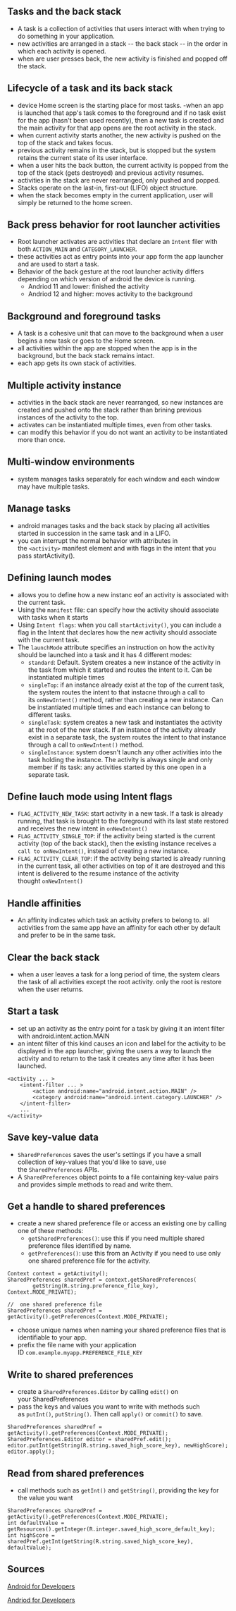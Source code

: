 ## Tasks and the back stack

- A task is a collection of activities that users interact with when trying to do something in your application.
- new activities are arranged in a stack -- the back stack -- in the order in which each activity is opened.
- when are user presses back, the new activity is finished and popped off the stack.


## Lifecycle of a task and its back stack

- device Home screen is the starting place for most tasks.
-when an app is launched that app's task comes to the foreground and if no task exist for the app (hasn't been used recently), then a new task is created and the main activity for that app opens are the root activity in the stack.
- when current activity starts another, the new activity is pushed on the top of the stack and takes focus.
- previous activity remains in the stack, but is stopped but the system retains the current state of its user interface.
- when a user hits the back button, the current activity is popped from the top of the stack (gets destroyed) and previous activity resumes.
- activities in the stack are never rearranged, only pushed and popped.
- Stacks operate on the last-in, first-out (LIFO) object structure.
- when the stack becomes empty in the current application, user will simply be returned to the home screen.

## Back press behavior for root launcher activities

- Root launcher activates are activities that declare an `Intent` filer with both `ACTION_MAIN` and `CATEGORY_LAUNCHER`.
- these activities act as entry points into your app form the app launcher and are used to start a task.
- Behavior of the back gesture at the root launcher activity differs depending on which version of android the device is running.
  - Andriod 11 and lower: finished the activity
  - Andriod 12 and higher: moves activity to the background

## Background and foreground tasks

- A task is a cohesive unit that can move to the background when a user begins a new task or goes to the Home screen.
- all activities within the app are stopped when the app is in the background, but the back stack remains intact.
- each app gets its own stack of activities.

## Multiple activity instance

- activities in the back stack are never rearranged, so new instances are created and pushed onto the stack rather than brining previous instances of the activity to the top.
- activates can be instantiated multiple times, even from other tasks.
- can modify this behavior if you do not want an activity to be instantiated more than once.

## Multi-window environments

- system manages tasks separately for each window and each window may have multiple tasks.

## Manage tasks

- android manages tasks and the back stack by placing all activities started in succession in the same task and in a LIFO.
- you can interrupt the normal behavior with attributes in the `<activity>` manifest element and with flags in the intent that you pass startActivity().

## Defining launch modes

- allows you to define how a new instanc eof an activity is associated with the current task.
- Using the `manifest` file: can specify how the activity should associate with tasks when it starts
- Using `Intent flags`: when you call `startActivity()`, you can include a flag in the Intent that declares how the new activity should associate with the current task.
- The `launchMode` attribute specifies an instruction on how the activity should be launched into a task and it has 4 different modes:
  - `standard`: Default. System creates a new instance of the activity in the task from which it started and routes the intent to it. Can be instantiated multiple times
  - `singleTop`: if an instance already exist at the top of the current task, the system routes the intent to that instacne through a call to its `onNewIntent()` method, rather than creating a new instance. Can be instantiated multiple times and each instance can belong to different tasks.
  - `singleTask`: system creates a new task and instantiates the activity at the root of the new stack. If an instance of the activity already exist in a separate task, the system routes the intent to that instance through a call to `onNewIntent()` method.
  - `singleInstance`: system doesn't launch any other activities into the task holding the instance. The activity is always single and only member if its task: any activities started by this one open in a separate task.

## Define lauch mode using Intent flags

- `FLAG_ACTIVITY_NEW_TASK`: start activity in a new task. If a task is already running, that task is brought to the foreground with its last state restored and receives the new intent in `onNewIntent()`
- `FLAG_ACTIVITY_SINGLE_TOP`: if the activity being started is the current activity (top of the back stack), then the existing instance receives a `call to onNewIntent()`, instead of creating a new instance.
- `FLAG_ACTIVITY_CLEAR_TOP`: if the activity being started is already running in the current task, all other activities on top of it are destroyed and this intent is delivered to the resume instance of the activity thought `onNewIntent()`

## Handle affinities

- An affinity indicates which task an activity prefers to belong to.
all activities from the same app have an affinity for each other by default and prefer to be in the same task.

## Clear the back stack

- when a user leaves a task for a long period of time, the system clears the task of all activities except the root activity.
only the root is restore when the user returns.

## Start a task

- set up an activity as the entry point for a task by giving it an intent filter with android.intent.action.MAIN
- an intent filter of this kind causes an icon and label for the activity to be displayed in the app launcher, giving the users a way to launch the activity and to return to the task it creates any time after it has been launched.

```
<activity ... >
    <intent-filter ... >
        <action android:name="android.intent.action.MAIN" />
        <category android:name="android.intent.category.LAUNCHER" />
    </intent-filter>
    ...
</activity>
```

## Save key-value data

- `SharedPreferences` saves the user's settings
if you have a small collection of key-values that you'd like to save, use the `SharedPreferences` APIs.
- A `SharedPreferences` object points to a file containing key-value pairs and provides simple methods to read and write them.

## Get a handle to shared preferences

- create a new shared preference file or access an existing one by calling one of these methods:
  - `getSharedPreferences()`: use this if you need multiple shared preference files identified by name.
  - `getPreferences()`: use this from an Activity if you need to use only one shared preference file for the activity.

```
Context context = getActivity();
SharedPreferences sharedPref = context.getSharedPreferences(
        getString(R.string.preference_file_key), Context.MODE_PRIVATE);

//  one shared preference file
SharedPreferences sharedPref = getActivity().getPreferences(Context.MODE_PRIVATE);
```

- choose unique names when naming your shared preference files that is identifiable to your app.
- prefix the file name with your application ID `com.example.myapp.PREFERENCE_FILE_KEY`

## Write to shared preferences

- create a `SharedPreferences.Editor` by calling `edit()` on your SharedPreferences
- pass the keys and values you want to write with methods such as `putInt()`, `putString()`. Then call `apply()` or `commit()` to save.

```
SharedPreferences sharedPref = getActivity().getPreferences(Context.MODE_PRIVATE);
SharedPreferences.Editor editor = sharedPref.edit();
editor.putInt(getString(R.string.saved_high_score_key), newHighScore);
editor.apply();
```

## Read from shared preferences

- call methods such as `getInt()` and `getString()`, providing the key for the value you want

```
SharedPreferences sharedPref = getActivity().getPreferences(Context.MODE_PRIVATE);
int defaultValue = getResources().getInteger(R.integer.saved_high_score_default_key);
int highScore = sharedPref.getInt(getString(R.string.saved_high_score_key), defaultValue);
```

## Sources

[Android for Developers](https://developer.android.com/guide/components/activities/tasks-and-back-stack)  

[Andriod for Developers](https://developer.android.com/training/data-storage/shared-preferences#java)
